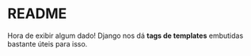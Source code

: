 # README

Hora de exibir algum dado! Django nos dá **tags de templates** embutidas bastante úteis para isso.


